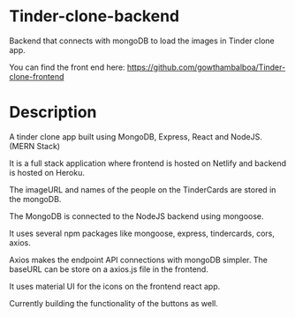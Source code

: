 # Tinder-clone-backend
Backend that connects with mongoDB to load the images in Tinder clone app.

You can find the front end here: https://github.com/gowthambalboa/Tinder-clone-frontend

# Description

A tinder clone app built using MongoDB, Express, React and NodeJS. (MERN Stack)

It is a full stack application where frontend is hosted on Netlify and backend is hosted on Heroku.

The imageURL and names of the people on the TinderCards are stored in the mongoDB. 

The MongoDB is connected to the NodeJS backend using mongoose. 

It uses several npm packages like mongoose, express, tindercards, cors, axios.

Axios makes the endpoint API connections with mongoDB simpler. The baseURL can be store on a axios.js file in the frontend.

It uses material UI for the icons on the frontend react app. 

Currently building the functionality of the buttons as well.
